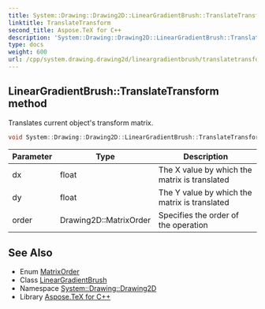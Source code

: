 ```yaml
---
title: System::Drawing::Drawing2D::LinearGradientBrush::TranslateTransform method
linktitle: TranslateTransform
second_title: Aspose.TeX for C++
description: 'System::Drawing::Drawing2D::LinearGradientBrush::TranslateTransform method. Translates current object''s transform matrix in C++.'
type: docs
weight: 600
url: /cpp/system.drawing.drawing2d/lineargradientbrush/translatetransform/
---
```

## LinearGradientBrush::TranslateTransform method


Translates current object's transform matrix.

```cpp
void System::Drawing::Drawing2D::LinearGradientBrush::TranslateTransform(float dx, float dy, Drawing2D::MatrixOrder order=Drawing2D::MatrixOrder::Prepend)
```


| Parameter | Type | Description |
| --- | --- | --- |
| dx | float | The X value by which the matrix is translated |
| dy | float | The Y value by which the matrix is translated |
| order | Drawing2D::MatrixOrder | Specifies the order of the operation |

## See Also

* Enum [MatrixOrder](../../matrixorder/)
* Class [LinearGradientBrush](../)
* Namespace [System::Drawing::Drawing2D](../../)
* Library [Aspose.TeX for C++](../../../)
